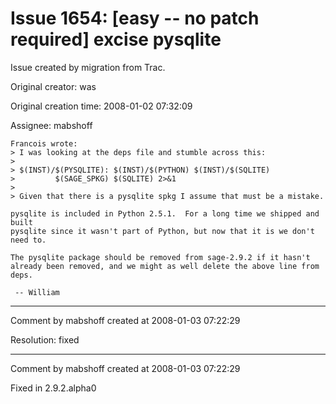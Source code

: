 # Issue 1654: [easy -- no patch required] excise pysqlite

Issue created by migration from Trac.

Original creator: was

Original creation time: 2008-01-02 07:32:09

Assignee: mabshoff


```
Francois wrote:
> I was looking at the deps file and stumble across this:
> 
> $(INST)/$(PYSQLITE): $(INST)/$(PYTHON) $(INST)/$(SQLITE)
>         $(SAGE_SPKG) $(SQLITE) 2>&1
> 
> Given that there is a pysqlite spkg I assume that must be a mistake.

pysqlite is included in Python 2.5.1.  For a long time we shipped and built
pysqlite since it wasn't part of Python, but now that it is we don't need to.

The pysqlite package should be removed from sage-2.9.2 if it hasn't
already been removed, and we might as well delete the above line from deps.

 -- William
```



---

Comment by mabshoff created at 2008-01-03 07:22:29

Resolution: fixed


---

Comment by mabshoff created at 2008-01-03 07:22:29

Fixed in 2.9.2.alpha0
